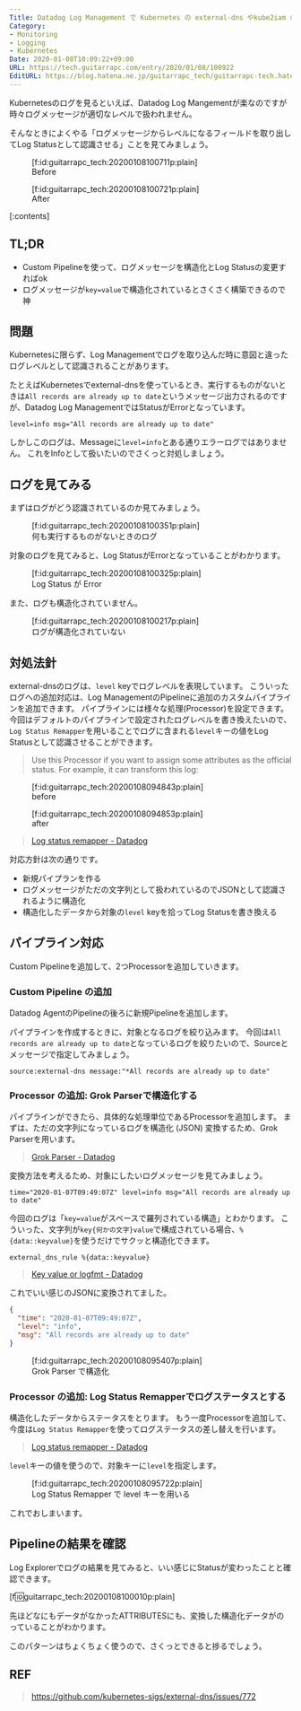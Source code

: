 ```yaml
---
Title: Datadog Log Management で Kubernetes の external-dns やkube2iam のログレベルを適切に扱いたい
Category:
- Monitoring
- Logging
- Kubernetes
Date: 2020-01-08T10:09:22+09:00
URL: https://tech.guitarrapc.com/entry/2020/01/08/100922
EditURL: https://blog.hatena.ne.jp/guitarrapc_tech/guitarrapc-tech.hatenablog.com/atom/entry/26006613494760520
---
```


Kubernetesのログを見るといえば、Datadog Log Mangementが楽なのですが時々ログメッセージが適切なレベルで扱われません。

そんなときによくやる「ログメッセージからレベルになるフィールドを取り出してLog Statusとして認識させる」ことを見てみましょう。

<figure class="figure-image figure-image-fotolife" title="Before">[f:id:guitarrapc_tech:20200108100711p:plain]<figcaption>Before</figcaption></figure>

<figure class="figure-image figure-image-fotolife" title="After">[f:id:guitarrapc_tech:20200108100721p:plain]<figcaption>After</figcaption></figure>

[:contents]

## TL;DR

* Custom Pipelineを使って、ログメッセージを構造化とLog Statusの変更すればok
* ログメッセージが`key=value`で構造化されているとさくさく構築できるので神

## 問題

Kubernetesに限らず、Log Managementでログを取り込んだ時に意図と違ったログレベルとして認識されることがあります。

たとえばKubernetesでexternal-dnsを使っているとき、実行するものがないときは`All records are already up to date`というメッセージ出力されるのですが、Datadog Log ManagementではStatusがErrorとなっています。

```
level=info msg="All records are already up to date"
```

しかしこのログは、Messageに`level=info`とある通りエラーログではありません。
これをInfoとして扱いたいのでさくっと対処しましょう。

## ログを見てみる

まずはログがどう認識されているのか見てみましょう。

<figure class="figure-image figure-image-fotolife" title="何も実行するものがないときのログ">[f:id:guitarrapc_tech:20200108100351p:plain]<figcaption>何も実行するものがないときのログ</figcaption></figure>

対象のログを見てみると、Log StatusがErrorとなっていることがわかります。

<figure class="figure-image figure-image-fotolife" title="Log Status が Error">[f:id:guitarrapc_tech:20200108100325p:plain]<figcaption>Log Status が Error</figcaption></figure>

また、ログも構造化されていません。

<figure class="figure-image figure-image-fotolife" title="ログが構造化されていない">[f:id:guitarrapc_tech:20200108100217p:plain]<figcaption>ログが構造化されていない</figcaption></figure>

## 対処法針

external-dnsのログは、`level` keyでログレベルを表現しています。
こういったログへの追加対応は、Log ManagementのPipelineに追加のカスタムパイプラインを追加できます。
パイプラインには様々な処理(Processor)を設定できます。
今回はデフォルトのパイプラインで設定されたログレベルを書き換えたいので、`Log Status Remapper`を用いることでログに含まれる`level`キーの値をLog Statusとして認識させることができます。

> Use this Processor if you want to assign some attributes as the official status. For example, it can transform this log:

<figure class="figure-image figure-image-fotolife" title="before">[f:id:guitarrapc_tech:20200108094843p:plain]<figcaption>before</figcaption></figure>

<figure class="figure-image figure-image-fotolife" title="after">[f:id:guitarrapc_tech:20200108094853p:plain]<figcaption>after</figcaption></figure>

> [Log status remapper - Datadog](https://docs.datadoghq.com/logs/log_configuration/processors/?tab=ui#log-status-remapper)

対応方針は次の通りです。

* 新規パイプランを作る
* ログメッセージがただの文字列として扱われているのでJSONとして認識されるように構造化
* 構造化したデータから対象の`level` keyを拾ってLog Statusを書き換える

## パイプライン対応

Custom Pipelineを追加して、2つProcessorを追加していきます。

### Custom Pipeline の追加

Datadog AgentのPipelineの後ろに新規Pipelineを追加します。

パイプラインを作成するときに、対象となるログを絞り込みます。
今回は`All records are already up to date`となっているログを絞りたいので、Sourceとメッセージで指定してみましょう。

```
source:external-dns message:"*All records are already up to date"
```

### Processor の追加: Grok Parserで構造化する

パイプラインができたら、具体的な処理単位であるProcessorを追加します。
まずは、ただの文字列になっているログを構造化 (JSON) 変換するため、Grok Parserを用います。

> [Grok Parser - Datadog](https://docs.datadoghq.com/logs/log_configuration/processors/?tab=ui#grok-parser)

変換方法を考えるため、対象にしたいログメッセージを見てみましょう。

```
time="2020-01-07T09:49:07Z" level=info msg="All records are already up to date"
```

今回のログは「`key=value`がスペースで羅列されている構造」とわかります。
こういった、文字列が`key{何かの文字}value`で構成されている場合、`%{data::keyvalue}`を使うだけでサクッと構造化できます。

```
external_dns_rule %{data::keyvalue}
```

> [Key value or logfmt - Datadog](https://docs.datadoghq.com/logs/log_configuration/parsing/?tab=matchers#key-value-or-logfmt)

これでいい感じのJSONに変換されてました。

```json
{
  "time": "2020-01-07T09:49:07Z",
  "level": "info",
  "msg": "All records are already up to date"
}
```

<figure class="figure-image figure-image-fotolife" title="Grok Parser で構造化">[f:id:guitarrapc_tech:20200108095407p:plain]<figcaption>Grok Parser で構造化</figcaption></figure>

### Processor の追加: Log Status Remapperでログステータスとする

構造化したデータからステータスをとります。
もう一度Processorを追加して、今度は`Log Status Remapper`を使ってログステータスの差し替えを行います。

> [Log status remapper - Datadog](https://docs.datadoghq.com/logs/log_configuration/processors/?tab=ui#log-status-remapper)

`level`キーの値を使うので、対象キーに`level`を指定します。

<figure class="figure-image figure-image-fotolife" title="Log Status Remapper で level キーを用いる">[f:id:guitarrapc_tech:20200108095722p:plain]<figcaption>Log Status Remapper で level キーを用いる</figcaption></figure>

これでおしまいます。

## Pipelineの結果を確認

Log Explorerでログの結果を見てみると、いい感じにStatusが変わったことと確認できます。

[f:id:guitarrapc_tech:20200108100010p:plain]

先ほどなにもデータがなかったATTRIBUTESにも、変換した構造化データがのっていることがわかります。

このパターンはちょくちょく使うので、さくっとできると捗るでしょう。

## REF

> https://github.com/kubernetes-sigs/external-dns/issues/772
